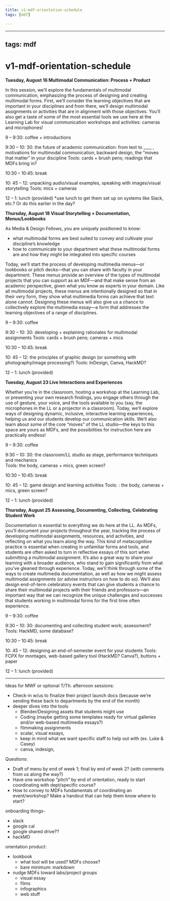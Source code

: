 ```yaml
---
title: v1-mdf-orientation-schedule
tags: [mdf]

---
```


---
tags: mdf
---
# v1-mdf-orientation-schedule

**Tuesday, August 16
Multimodal Communication: Process + Product**

In this session, we’ll explore the fundamentals of multimodal communication, emphasizing the process of designing and creating multimodal forms. First, we’ll consider the learning objectives that are important in your disciplines and from there, we’ll design multimodal assignments or activities that are in alignment with those objectives. You’ll also get a taste of some of the most essential tools we use here at the Learning Lab for visual communication workshops and activities: cameras and microphones!

9 – 9:30: coffee + introductions

9:30 – 10: 30: the future of academic communication: from text to ____ , motivations for multimodal communication, backward design, the “moves that matter” in your discipline
Tools: cards + brush pens; readings that MDFs bring in?

10:30 – 10:45: break

10: 45 – 12: unpacking audio/visual examples, speaking with images/visual storytelling
Tools: mics + cameras

12 – 1: lunch (provided)
*use lunch to get them set up on systems like Slack, etc.? Or do this earlier in the day?


**Thursday, August 18
Visual Storytelling + Documentation, Menus/Lookbooks**

As Media & Design Fellows, you are uniquely positioned to know: 
* what multimodal forms are best suited to convey and cultivate your discipline’s knowledge
* how to communicate to your department what these multimodal forms are and how they might be integrated into specific courses 

Today, we’ll start the process of developing multimedia menus—or lookbooks or pitch decks—that you can share with faculty in your department. These menus provide an overview of the types of multimodal projects that you can support as an MDF—and that make sense from an academic perspective, given what you know as experts in your domain. Like all multimodal projects, these menus are intentionally designed so that in their very form, they show what multimedia forms can achieve that text alone cannot. Designing these menus will also give us a chance to collectively explore the multimedia essay—a form that addresses the learning objectives of a range of disciplines. 

9 – 9:30: coffee

9:30 – 10: 30: developing + explaining rationales for multimodal assignments
Tools: cards + brush pens; cameras + mics

10:30 – 10:45: break

10: 45 – 12: the principles of graphic design (or something with photography/image processing?)
Tools: InDesign, Canva, HackMD?

12 – 1: lunch (provided)


**Tuesday, August 23
Live Interactions and Experiences**

Whether you’re in the classroom, hosting a workshop at the Learning Lab, or presenting your own research findings, you engage others through the use of gesture, your voice, and the tools available to you (say, the microphones in the LL or a projector in a classroom). Today, we’ll explore ways of designing dynamic, inclusive, interactive learning experiences, helping us and our students develop our communication skills. We’ll also learn about some of the core “moves” of the LL studio—the keys to this space are yours as MDFs, and the possibilities for instruction here are practically endless! 

9 – 9:30: coffee

9:30 – 10: 30: the classroom/LL studio as stage, performance techniques and mechanics  
Tools: the body, cameras + mics, green screen?

10:30 – 10:45: break

10: 45 – 12: game design and learning activities
Tools: : the body, cameras + mics, green screen?

12 – 1: lunch (provided)


**Thursday, August 25
Assessing, Documenting, Collecting, Celebrating Student Work**

Documentation is essential to everything we do here at the LL. As MDFs, you’ll document your projects throughout the year, tracking the process of developing multimodal assignments, resources, and activities, and reflecting on what you learn along the way. This kind of metacognitive practice is essential when creating in unfamiliar forms and tools, and students are often asked to turn in reflective essays of this sort when submitting a multimodal assignment. It’s also a great way to share your learning with a broader audience, who stand to gain significantly from what you’ve gleaned through experience. Today, we’ll think through some of the ways to create multimedia documentation, as well as how we might assess multimodal assignments (or advise instructors on how to do so). We’ll also design end-of-term celebratory events that can give students a chance to share their multimodal projects with their friends and professors—an important way that we can recognize the unique challenges and successes that students working in multimodal forms for the first time often experience.

9 – 9:30: coffee

9:30 – 10: 30: documenting and collecting student work; assessment?
Tools: HackMD, some database?

10:30 – 10:45: break

10: 45 – 12: designing an end-of-semester event for your students
Tools: FCPX for montages, web-based gallery tool (HackMD? Canva?), buttons + paper 

12 – 1: lunch (provided)

---

Ideas for MWF or optional T/Th. afternoon sessions:
* Check-in w/us to finalize their project launch docs (because we’re sending these back to departments by the end of the month)
* deeper dives into the tools
    * Blender/Designing assets that students might use
    * Coding (maybe getting some templates ready for virtual galleries and/or web-based multimedia essays?)
    * filmmaking assignments
    * scalar, visual essays, 
    * keep in mind what we want specific staff to help out with (ex. Luke & Casey)
    * canva, indesign, 

Questions:
* Draft of menu by end of week 1; final by end of week 2? (with comments from us along the way?)
* Have one workshop “pitch” by end of orientation, ready to start coordinating with dept/specific course?
* How to convey to MDFs fundamentals of coordinating an event/workshop? Make a handout that can help them know where to start?


onboarding things-
* slack
* google cal
* google shared drive??
* hackMD

orientation product:
* lookbook
    * what tool will be used? MDFs choose?
    * bare minimum: markdown
* nudge MDFs toward labs/project groups
    * visual essay
    * films
    * infographics
    * web stuff